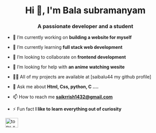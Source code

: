 <h1 align="center">Hi 👋, I'm Bala subramanyam </h1>
<h3 align="center">A passionate developer and a student</h3>

- 🔭 I’m currently working on **building a website for myself**

- 🌱 I’m currently learning **full stack web development**

- 👯 I’m looking to collaborate on **frontend development**

- 🤝 I’m looking for help with **an anime watching wesite**

- 👨‍💻 All of my projects are available at [saibalu44 my github profile]

- 💬 Ask me about **Html, Css, python, C ....**

- 📫 How to reach me **saikrrish1432@gmail.com**

- ⚡ Fun fact **I like to learn everything out of curiosity**



<a href="https://instagram.com/tony_x.7" target="blank"><img align="center" src="https://raw.githubusercontent.com/rahuldkjain/github-profile-readme-generator/master/src/images/icons/Social/instagram.svg" alt="tony_x.7" height="30" width="40" /></a>
</p>
